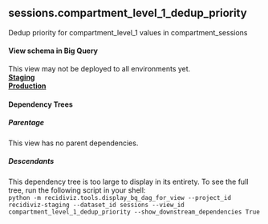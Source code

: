 ## sessions.compartment_level_1_dedup_priority
Dedup priority for compartment_level_1 values in compartment_sessions

#### View schema in Big Query
This view may not be deployed to all environments yet.<br/>
[**Staging**](https://console.cloud.google.com/bigquery?pli=1&p=recidiviz-staging&page=table&project=recidiviz-staging&d=sessions&t=compartment_level_1_dedup_priority)
<br/>
[**Production**](https://console.cloud.google.com/bigquery?pli=1&p=recidiviz-123&page=table&project=recidiviz-123&d=sessions&t=compartment_level_1_dedup_priority)
<br/>

#### Dependency Trees

##### Parentage
This view has no parent dependencies.

##### Descendants
This dependency tree is too large to display in its entirety. To see the full tree, run the following script in your shell: <br/>
```python -m recidiviz.tools.display_bq_dag_for_view --project_id recidiviz-staging --dataset_id sessions --view_id compartment_level_1_dedup_priority --show_downstream_dependencies True```
